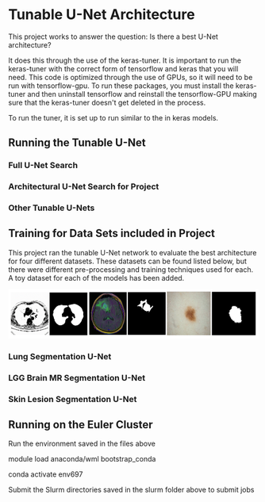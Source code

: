 # Tunable U-Net Architecture

This project works to answer the question:  Is there a best U-Net architecture? 

It does this through the use of the keras-tuner. It is important to run the keras-tuner with the correct form of tensorflow and keras that you will need. This code is optimized through the use of GPUs, so it will need to be run with tensorflow-gpu. To run these packages, you must install the keras-tuner and then uninstall tensorflow and reinstall the tensorflow-GPU making sure that the keras-tuner doesn't get deleted in the process. 

To run the tuner, it is set up to run similar to the in keras models. 

## Running the Tunable U-Net 

### Full U-Net Search

### Architectural U-Net Search for Project

### Other Tunable U-Nets 


## Training for Data Sets included in Project 

This project ran the tunable U-Net network to evaluate the best architecture for four different datasets. These datasets can be found listed below, but there were different pre-processing and training techniques used for each. A toy dataset for each of the models has been added. 

![Data Set Examples](/Images/DataSetImage.png)

### Lung Segmentation U-Net

### LGG Brain MR Segmentation U-Net

### Skin Lesion Segmentation U-Net

## Running on the Euler Cluster 

Run the environment saved in the files above

module load anaconda/wml
bootstrap_conda

conda activate env697

Submit the Slurm directories saved in the slurm folder above to submit jobs 
